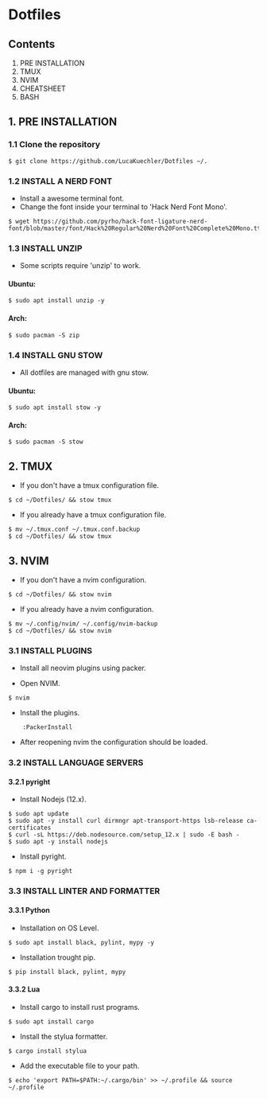 # Dotfiles

## Contents
1. PRE INSTALLATION 
2. TMUX
3. NVIM 
4. CHEATSHEET
5. BASH


## 1. PRE INSTALLATION

### 1.1 Clone the repository
```
$ git clone https://github.com/LucaKuechler/Dotfiles ~/.
```

### 1.2 INSTALL A NERD FONT
* Install a awesome terminal font.
* Change the font inside your terminal to 'Hack Nerd Font Mono'.
```
$ wget https://github.com/pyrho/hack-font-ligature-nerd-font/blob/master/font/Hack%20Regular%20Nerd%20Font%20Complete%20Mono.ttf
```

### 1.3 INSTALL UNZIP
* Some scripts require 'unzip' to work.

#### Ubuntu: 
```
$ sudo apt install unzip -y
```

#### Arch:
```
$ sudo pacman -S zip
```

### 1.4 INSTALL GNU STOW
* All dotfiles are managed with gnu stow.

#### Ubuntu: 
```
$ sudo apt install stow -y
```

#### Arch:
```
$ sudo pacman -S stow
```


## 2. TMUX
* If you don't have a tmux configuration file.
```
$ cd ~/Dotfiles/ && stow tmux
```

* If you already have a tmux configuration file.
```
$ mv ~/.tmux.conf ~/.tmux.conf.backup
$ cd ~/Dotfiles/ && stow tmux
```


## 3. NVIM
* If you don't have a nvim configuration.
```
$ cd ~/Dotfiles/ && stow nvim
```

* If you already have a nvim configuration.
```
$ mv ~/.config/nvim/ ~/.config/nvim-backup
$ cd ~/Dotfiles/ && stow nvim
```

### 3.1 INSTALL PLUGINS
* Install all neovim plugins using packer.

* Open NVIM.
```
$ nvim
```

* Install the plugins.
```
    :PackerInstall
```
* After reopening nvim the configuration should be loaded.

### 3.2 INSTALL LANGUAGE SERVERS

#### 3.2.1 pyright
* Install Nodejs (12.x).
```
$ sudo apt update
$ sudo apt -y install curl dirmngr apt-transport-https lsb-release ca-certificates
$ curl -sL https://deb.nodesource.com/setup_12.x | sudo -E bash -
$ sudo apt -y install nodejs
```

* Install pyright.
```
$ npm i -g pyright    
```

### 3.3 INSTALL LINTER AND FORMATTER
#### 3.3.1 Python
* Installation on OS Level.
```
$ sudo apt install black, pylint, mypy -y 
```

* Installation trought pip.
```
$ pip install black, pylint, mypy
```

#### 3.3.2 Lua 
* Install cargo to install rust programs.
```
$ sudo apt install cargo
```

* Install the stylua formatter.
```
$ cargo install stylua
```

* Add the executable file to your path.
```
$ echo 'export PATH=$PATH:~/.cargo/bin' >> ~/.profile && source ~/.profile
```
